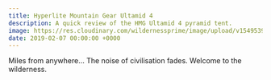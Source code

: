 ```yaml
---
title: Hyperlite Mountain Gear Ultamid 4
description: A quick review of the HMG Ultamid 4 pyramid tent.
image: https://res.cloudinary.com/wildernessprime/image/upload/v1549539837/tent.jpg
date: 2019-02-07 00:00:00 +0000
---
```

Miles from anywhere... The noise of civilisation fades. Welcome to the wilderness. 